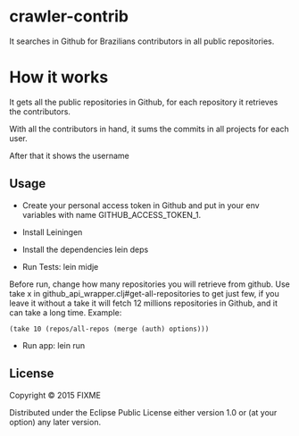 # crawler-contrib

It searches in Github for Brazilians contributors in all public repositories.

# How it works

It gets all the public repositories in Github, for each repository it retrieves the contributors.

With all the contributors in hand, it sums the commits in all projects for each user. 

After that it shows the username

## Usage
- Create your personal access token in Github and put in your env variables with name GITHUB_ACCESS_TOKEN_1.

- Install Leiningen
- Install the dependencies
    lein deps
- Run Tests:
    lein midje

Before run, change how many repositories you will retrieve from github. Use take x in github_api_wrapper.clj#get-all-repositories to get just few, if you leave it without a take it will fetch 12 millions repositories in Github, and it can take a long time.
Example: 
```
(take 10 (repos/all-repos (merge (auth) options)))
```

- Run app:
   lein run

## License

Copyright © 2015 FIXME

Distributed under the Eclipse Public License either version 1.0 or (at
your option) any later version.
